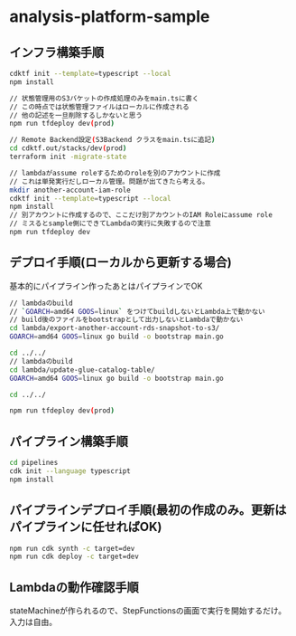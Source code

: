 # analysis-platform-sample

## インフラ構築手順
```sh
cdktf init --template=typescript --local
npm install

// 状態管理用のS3バケットの作成処理のみをmain.tsに書く
// この時点では状態管理ファイルはローカルに作成される
// 他の記述を一旦削除するしかないと思う
npm run tfdeploy dev(prod)

// Remote Backend設定(S3Backend クラスをmain.tsに追記)
cd cdktf.out/stacks/dev(prod)
terraform init -migrate-state

// lambdaがassume roleするためのroleを別のアカウントに作成
// これは単発実行だしローカル管理。問題が出てきたら考える。
mkdir another-account-iam-role
cdktf init --template=typescript --local
npm install
// 別アカウントに作成するので、ここだけ別アカウントのIAM Roleにassume role
// ミスるとsample側にできてLambdaの実行に失敗するので注意
npm run tfdeploy dev
```

## デプロイ手順(ローカルから更新する場合)
基本的にパイプライン作ったあとはパイプラインでOK

```sh
// lambdaのbuild
// `GOARCH=amd64 GOOS=linux` をつけてbuildしないとLambda上で動かない
// build後のファイルをbootstrapとして出力しないとLambdaで動かない
cd lambda/export-another-account-rds-snapshot-to-s3/
GOARCH=amd64 GOOS=linux go build -o bootstrap main.go

cd ../../
// lambdaのbuild
cd lambda/update-glue-catalog-table/
GOARCH=amd64 GOOS=linux go build -o bootstrap main.go

cd ../../

npm run tfdeploy dev(prod)
```

## パイプライン構築手順

```sh
cd pipelines
cdk init --language typescript
npm install
```

## パイプラインデプロイ手順(最初の作成のみ。更新はパイプラインに任せればOK)

```sh
npm run cdk synth -c target=dev
npm run cdk deploy -c target=dev
```

## Lambdaの動作確認手順
stateMachineが作られるので、StepFunctionsの画面で実行を開始するだけ。入力は自由。
